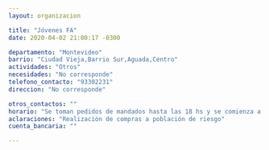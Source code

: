 ```yaml
---
layout: organizacion

title: "Jóvenes FA"
date: 2020-04-02 21:00:17 -0300

departamento: "Montevideo"
barrio: "Ciudad Vieja,Barrio Sur,Aguada,Centro"
actividades: "Otros"
necesidades: "No corresponde"
telefono_contacto: "93302231"
direccion: "No corresponde"

otros_contactos: ""
horario: "Se toman pedidos de mandados hasta las 18 hs y se comienza a repartir a partir de las 19 hs."
aclaraciones: "Realización de compras a población de riesgo"
cuenta_bancaria: ""

---
```

